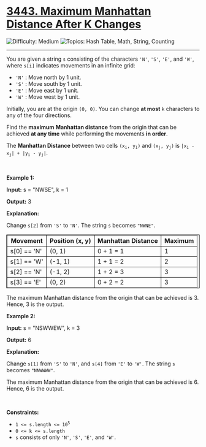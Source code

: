 <h1>
  <a href="https://leetcode.com/problems/maximum-manhattan-distance-after-k-changes/">
    3443. Maximum Manhattan Distance After K Changes
  </a>
</h1>
<img src='https://img.shields.io/badge/Difficulty-Medium-orange' alt='Difficulty: Medium' />
<img src='https://img.shields.io/badge/Topics-Hash%20Table%2C%20Math%2C%20String%2C%20Counting-blue' alt='Topics: Hash Table, Math, String, Counting' />

<hr />

<p>You are given a string <code>s</code> consisting of the characters <code>'N'</code>, <code>'S'</code>, <code>'E'</code>, and <code>'W'</code>, where <code>s[i]</code> indicates movements in an infinite grid:</p>

<ul>
	<li><code>'N'</code> : Move north by 1 unit.</li>
	<li><code>'S'</code> : Move south by 1 unit.</li>
	<li><code>'E'</code> : Move east by 1 unit.</li>
	<li><code>'W'</code> : Move west by 1 unit.</li>
</ul>

<p>Initially, you are at the origin <code>(0, 0)</code>. You can change <strong>at most</strong> <code>k</code> characters to any of the four directions.</p>

<p>Find the <strong>maximum</strong> <strong>Manhattan distance</strong> from the origin that can be achieved <strong>at any time</strong> while performing the movements <strong>in order</strong>.</p>
The <strong>Manhattan Distance</strong> between two cells <code>(x<sub>i</sub>, y<sub>i</sub>)</code> and <code>(x<sub>j</sub>, y<sub>j</sub>)</code> is <code>|x<sub>i</sub> - x<sub>j</sub>| + |y<sub>i</sub> - y<sub>j</sub>|</code>.
<p>&nbsp;</p>
<p><strong class="example">Example 1:</strong></p>

<div class="example-block">
<p><strong>Input:</strong> <span class="example-io">s = "NWSE", k = 1</span></p>

<p><strong>Output:</strong> <span class="example-io">3</span></p>

<p><strong>Explanation:</strong></p>

<p>Change <code>s[2]</code> from <code>'S'</code> to <code>'N'</code>. The string <code>s</code> becomes <code>"NWNE"</code>.</p>

<table style="border: 1px solid black;"><thead><tr><th style="border: 1px solid black;">Movement</th><th style="border: 1px solid black;">Position (x, y)</th><th style="border: 1px solid black;">Manhattan Distance</th><th style="border: 1px solid black;">Maximum</th></tr></thead><tbody><tr><td style="border: 1px solid black;">s[0] == 'N'</td><td style="border: 1px solid black;">(0, 1)</td><td style="border: 1px solid black;">0 + 1 = 1</td><td style="border: 1px solid black;">1</td></tr><tr><td style="border: 1px solid black;">s[1] == 'W'</td><td style="border: 1px solid black;">(-1, 1)</td><td style="border: 1px solid black;">1 + 1 = 2</td><td style="border: 1px solid black;">2</td></tr><tr><td style="border: 1px solid black;">s[2] == 'N'</td><td style="border: 1px solid black;">(-1, 2)</td><td style="border: 1px solid black;">1 + 2 = 3</td><td style="border: 1px solid black;">3</td></tr><tr><td style="border: 1px solid black;">s[3] == 'E'</td><td style="border: 1px solid black;">(0, 2)</td><td style="border: 1px solid black;">0 + 2 = 2</td><td style="border: 1px solid black;">3</td></tr></tbody></table>

<p>The maximum Manhattan distance from the origin that can be achieved is 3. Hence, 3 is the output.</p>
</div>

<p><strong class="example">Example 2:</strong></p>

<div class="example-block">
<p><strong>Input:</strong> <span class="example-io">s = "NSWWEW", k = 3</span></p>

<p><strong>Output:</strong> <span class="example-io">6</span></p>

<p><strong>Explanation:</strong></p>

<p>Change <code>s[1]</code> from <code>'S'</code> to <code>'N'</code>, and <code>s[4]</code> from <code>'E'</code> to <code>'W'</code>. The string <code>s</code> becomes <code>"NNWWWW"</code>.</p>

<p>The maximum Manhattan distance from the origin that can be achieved is 6. Hence, 6 is the output.</p>
</div>

<p>&nbsp;</p>
<p><strong>Constraints:</strong></p>

<ul>
	<li><code>1 &lt;= s.length &lt;= 10<sup>5</sup></code></li>
	<li><code>0 &lt;= k &lt;= s.length</code></li>
	<li><code>s</code> consists of only <code>'N'</code>, <code>'S'</code>, <code>'E'</code>, and <code>'W'</code>.</li>
</ul>
